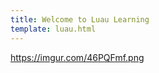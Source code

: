 ```yaml
---
title: Welcome to Luau Learning
template: luau.html
---
```


https://imgur.com/46PQFmf.png


